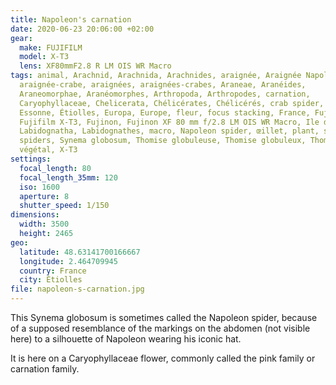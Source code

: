 ```yaml
---
title: Napoleon's carnation
date: 2020-06-23 20:06:00 +02:00
gear:
  make: FUJIFILM
  model: X-T3
  lens: XF80mmF2.8 R LM OIS WR Macro
tags: animal, Arachnid, Arachnida, Arachnides, araignée, Araignée Napoléon,
  araignée-crabe, araignées, araignées-crabes, Araneae, Aranéides,
  Araneomorphae, Aranéomorphes, Arthropoda, Arthropodes, carnation,
  Caryophyllaceae, Chelicerata, Chélicérates, Chélicérés, crab spider, dianthus,
  Essonne, Étiolles, Europa, Europe, fleur, focus stacking, France, Fujifilm,
  Fujifilm X-T3, Fujinon, Fujinon XF 80 mm f/2.8 LM OIS WR Macro, Ile de France,
  Labidognatha, Labidognathes, macro, Napoleon spider, œillet, plant, spider,
  spiders, Synema globosum, Thomise globuleuse, Thomise globuleux, Thomisidae,
  végétal, X-T3
settings:
  focal_length: 80
  focal_length_35mm: 120
  iso: 1600
  aperture: 8
  shutter_speed: 1/150
dimensions:
  width: 3500
  height: 2465
geo:
  latitude: 48.63141700166667
  longitude: 2.464709945
  country: France
  city: Étiolles
file: napoleon-s-carnation.jpg
---
```


This Synema globosum is sometimes called the Napoleon spider, because of a supposed resemblance of the markings on the abdomen (not visible here) to a silhouette of Napoleon wearing his iconic hat.

It is here on a Caryophyllaceae flower, commonly called the pink family or carnation family.
